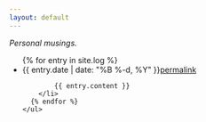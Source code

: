 ```yaml
---
layout: default
---
```

<div class="log-list">
	<p><em>Personal musings.</em></p>
	<ul>
	  {% for entry in site.log %}
	    <li>
	      <div class="post-meta group"><span class="post-date">{{ entry.date | date: "%B %-d, %Y" }}</span><a class="post-link" href="{{ entry.url | prepend: site.baseurl }}">permalink</a></div>
	      
	     	{{ entry.content }}
	    </li>
	  {% endfor %}
	</ul>
</div>
